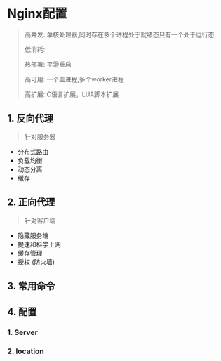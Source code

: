 # Nginx配置

> 高并发: 单核处理器,同时存在多个进程处于就绪态只有一个处于运行态
>
> 低消耗: 
>
> 热部署: 平滑重启
>
> 高可用: 一个主进程,多个worker进程
>
> 高扩展: C语言扩展，LUA脚本扩展  

## 1. 反向代理

> 针对服务器

- 分布式路由
- 负载均衡
- 动态分离
- 缓存

## 2. 正向代理

> 针对客户端

- 隐藏服务端 
- 提速和科学上网
- 缓存管理
- 授权 (防火墙)

## 3. 常用命令

## 4. 配置

### 1. Server

### 2. location







